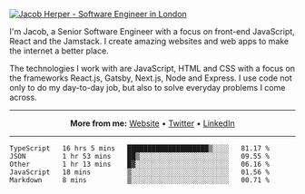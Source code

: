 [![Jacob Herper - Software Engineer in London](https://res.cloudinary.com/jacobherper/image/upload/v1595605963/github_banner.png)](https://herper.io/)

I'm Jacob, a Senior Software Engineer with a focus on front-end JavaScript, React and the Jamstack. I create amazing websites and web apps to make the internet a better place.

The technologies I work with are JavaScript, HTML and CSS with a focus on the frameworks React.js, Gatsby, Next.js, Node and Express. I use code not only to do my day-to-day job, but also to solve everyday problems I come across.

-----

<p align="center">
  <strong>More from me:</strong> 
  <a href="https://herper.io">Website</a> •
  <a href="https://twitter.com/intent/follow?screen_name=jakeherp&tw_p=followbutton">Twitter</a> •
  <a href="https://www.linkedin.com/in/jacobherper/">LinkedIn</a>
</p>

-----

<!--START_SECTION:waka-->
```text
TypeScript   16 hrs 5 mins   ████████████████████▒░░░░   81.17 % 
JSON         1 hr 53 mins    ██▒░░░░░░░░░░░░░░░░░░░░░░   09.55 % 
Other        1 hr 13 mins    █▓░░░░░░░░░░░░░░░░░░░░░░░   06.16 % 
JavaScript   18 mins         ▒░░░░░░░░░░░░░░░░░░░░░░░░   01.56 % 
Markdown     8 mins          ▒░░░░░░░░░░░░░░░░░░░░░░░░   00.71 % 
```
<!--END_SECTION:waka-->
